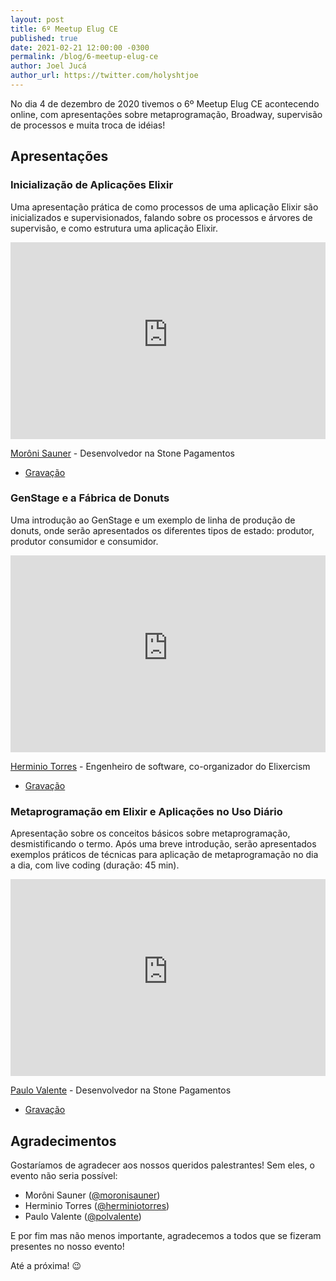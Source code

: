```yaml
---
layout: post
title: 6º Meetup Elug CE
published: true
date: 2021-02-21 12:00:00 -0300
permalink: /blog/6-meetup-elug-ce
author: Joel Jucá
author_url: https://twitter.com/holyshtjoe
---
```


No dia 4 de dezembro de 2020 tivemos o 6º Meetup Elug CE acontecendo online, com apresentações sobre metaprogramação, Broadway, supervisão de processos e muita troca de idéias!

## Apresentações

### Inicialização de Aplicações Elixir

Uma apresentação prática de como processos de uma aplicação Elixir são inicializados e supervisionados, falando sobre os processos e árvores de supervisão, e como estrutura uma aplicação Elixir.

<p style="text-align:center">
  <iframe src="https://www.youtube-nocookie.com/embed/-bVbPWBCasc" frameborder="0" allow="accelerometer; autoplay; clipboard-write; encrypted-media; gyroscope; picture-in-picture" allowfullscreen style="max-width:560px;height:315px;width:100%"></iframe>
</p>

[Morôni Sauner](https://www.linkedin.com/in/moroni-sauner) - Desenvolvedor na Stone Pagamentos

- [Gravação](https://www.youtube.com/watch?v=-bVbPWBCasc)

### GenStage e a Fábrica de Donuts

Uma introdução ao GenStage e um exemplo de linha de produção de donuts, onde serão apresentados os diferentes tipos de estado: produtor, produtor consumidor e consumidor.

<p style="text-align:center">
  <iframe src="https://www.youtube-nocookie.com/embed/fFfaLqsvYBU" frameborder="0" allow="accelerometer; autoplay; clipboard-write; encrypted-media; gyroscope; picture-in-picture" allowfullscreen style="max-width:560px;height:315px;width:100%"></iframe>
</p>

[Herminio Torres](https://github.com/herminiotorres) - Engenheiro de software, co-organizador do Elixercism

- [Gravação](https://www.youtube.com/watch?v=fFfaLqsvYBU)

### Metaprogramação em Elixir e Aplicações no Uso Diário

Apresentação sobre os conceitos básicos sobre metaprogramação, desmistificando o termo. Após uma breve introdução, serão apresentados exemplos práticos de técnicas para aplicação de metaprogramação no dia a dia, com live coding (duração: 45 min).

<p style="text-align:center">
  <iframe src="https://www.youtube-nocookie.com/embed/EMhXil_AOtE" frameborder="0" allow="accelerometer; autoplay; clipboard-write; encrypted-media; gyroscope; picture-in-picture" allowfullscreen style="max-width:560px;height:315px;width:100%"></iframe>
</p>

[Paulo Valente](https://www.linkedin.com/in/polvalente) - Desenvolvedor na Stone Pagamentos

- [Gravação](https://www.youtube.com/watch?v=EMhXil_AOtE)

## Agradecimentos

Gostaríamos de agradecer aos nossos queridos palestrantes! Sem eles, o evento não seria possível:

- Morôni Sauner ([@moronisauner](https://twitter.com/moronisauner))
- Herminio Torres ([@herminiotorres](https://twitter.com/herminiotorres))
- Paulo Valente ([@polvalente](https://twitter.com/polvalente))

E por fim mas não menos importante, agradecemos a todos que se fizeram presentes no nosso evento!

Até a próxima! 😉
